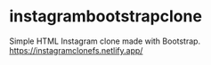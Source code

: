 # instagrambootstrapclone
Simple HTML Instagram clone made with Bootstrap.
https://instagramclonefs.netlify.app/
